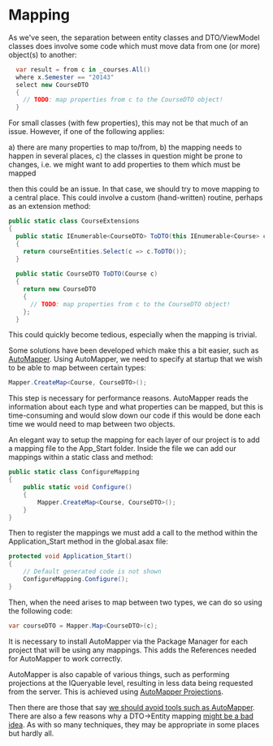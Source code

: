 # Mapping

As we've seen, the separation between entity classes and DTO/ViewModel classes does involve some code which must move data
from one (or more) object(s) to another:

```c#
  var result = from c in _courses.All()
  where x.Semester == "20143"
  select new CourseDTO
  {
    // TODO: map properties from c to the CourseDTO object!
  }
```

For small classes (with few properties), this may not be that much of an issue.
However, if one of the following applies:

a) there are many properties to map to/from,
b) the mapping needs to happen in several places,
c) the classes in question might be prone to changes, i.e. we might want to add properties to them which must be mapped

then this could be an issue. In that case, we should try to move mapping to a central place. This could involve a 
custom (hand-written) routine, perhaps as an extension method:

```c#
public static class CourseExtensions
{
  public static IEnumerable<CourseDTO> ToDTO(this IEnumerable<Course> courseEntities)
  {
    return courseEntities.Select(c => c.ToDTO());
  }
  
  public static CourseDTO ToDTO(Course c)
  {
    return new CourseDTO
    {
      // TODO: map properties from c to the CourseDTO object!
    };
  }
```

This could quickly become tedious, especially when the mapping is trivial.

Some solutions have been developed which make this a bit easier, such as [AutoMapper](http://automapper.org/). Using
AutoMapper, we need to specify at startup that we wish to be able to map between certain types:

```c#
Mapper.CreateMap<Course, CourseDTO>();
```

This step is necessary for performance reasons. AutoMapper reads the information about each type and what properties
can be mapped, but this is time-consuming and would slow down our code if this would be done each time we would 
need to map between two objects. 

An elegant way to setup the mapping for each layer of our project is to add a mapping file to the App_Start folder. Inside the file we can add our mappings within a static class and method:

```c#
public static class ConfigureMapping
{
	public static void Configure()
	{
		Mapper.CreateMap<Course, CourseDTO>();
	}
}
```

Then to register the mappings we must add a call to the method within the Application_Start method in the global.asax file:

```c#
protected void Application_Start()
{
	// Default generated code is not shown
	ConfigureMapping.Configure();
}
```

Then, when the need arises to map between two types, we can do so using the following code:

```c#
var courseDTO = Mapper.Map<CourseDTO>(c);
```

It is necessary to install AutoMapper via the Package Manager for each project that will be using any mappings. This adds the References needed for AutoMapper to work correctly.

AutoMapper is also capable of various things, such as performing projections at the IQueryable level, resulting
in less data being requested from the server. This is achieved using [AutoMapper Projections](http://www.codeproject.com/Articles/814869/AutoMapper-tips-and-tricks).

Then there are those that say [we should avoid tools such as AutoMapper](http://www.uglybugger.org/software/post/friends_dont_let_friends_use_automapper). There are also
a few reasons why a DTO->Entity mapping [might be a bad idea](http://rogeralsing.com/2013/12/01/why-mapping-dtos-to-entities-using-automapper-and-entityframework-is-horrible/). As with so many techniques, they may be appropriate in some places but hardly all.
